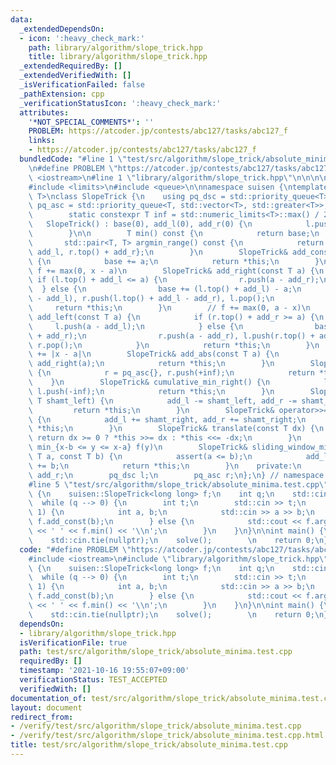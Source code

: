 ```yaml
---
data:
  _extendedDependsOn:
  - icon: ':heavy_check_mark:'
    path: library/algorithm/slope_trick.hpp
    title: library/algorithm/slope_trick.hpp
  _extendedRequiredBy: []
  _extendedVerifiedWith: []
  _isVerificationFailed: false
  _pathExtension: cpp
  _verificationStatusIcon: ':heavy_check_mark:'
  attributes:
    '*NOT_SPECIAL_COMMENTS*': ''
    PROBLEM: https://atcoder.jp/contests/abc127/tasks/abc127_f
    links:
    - https://atcoder.jp/contests/abc127/tasks/abc127_f
  bundledCode: "#line 1 \"test/src/algorithm/slope_trick/absolute_minima.test.cpp\"\
    \n#define PROBLEM \"https://atcoder.jp/contests/abc127/tasks/abc127_f\"\n\n#include\
    \ <iostream>\n#line 1 \"library/algorithm/slope_trick.hpp\"\n\n\n\n#include <cassert>\n\
    #include <limits>\n#include <queue>\n\nnamespace suisen {\ntemplate <typename\
    \ T>\nclass SlopeTrick {\n    using pq_dsc = std::priority_queue<T>;\n    using\
    \ pq_asc = std::priority_queue<T, std::vector<T>, std::greater<T>>;\n    public:\n\
    \        static constexpr T inf = std::numeric_limits<T>::max() / 2;\n\n     \
    \   SlopeTrick() : base(0), add_l(0), add_r(0) {\n            l.push(-inf), r.push(+inf);\n\
    \        }\n\n        T min() const {\n            return base;\n        }\n \
    \       std::pair<T, T> argmin_range() const {\n            return {l.top() +\
    \ add_l, r.top() + add_r};\n        }\n        SlopeTrick& add_const(const T a)\
    \ {\n            base += a;\n            return *this;\n        }\n        //\
    \ f += max(0, x - a)\n        SlopeTrick& add_right(const T a) {\n           \
    \ if (l.top() + add_l <= a) {\n                r.push(a - add_r);\n          \
    \  } else {\n                base += (l.top() + add_l) - a;\n                l.push(a\
    \ - add_l), r.push(l.top() + add_l - add_r), l.pop();\n            }\n       \
    \     return *this;\n        }\n        // f += max(0, a - x)\n        SlopeTrick&\
    \ add_left(const T a) {\n            if (r.top() + add_r >= a) {\n           \
    \     l.push(a - add_l);\n            } else {\n                base += a - (r.top()\
    \ + add_r);\n                r.push(a - add_r), l.push(r.top() + add_r - add_l),\
    \ r.pop();\n            }\n            return *this;\n        }\n        // f\
    \ += |x - a|\n        SlopeTrick& add_abs(const T a) {\n            add_left(a),\
    \ add_right(a);\n            return *this;\n        }\n        SlopeTrick& cumulative_min_left()\
    \ {\n            r = pq_asc{}, r.push(+inf);\n            return *this;\n    \
    \    }\n        SlopeTrick& cumulative_min_right() {\n            l = pq_dsc{},\
    \ l.push(-inf);\n            return *this;\n        }\n        SlopeTrick& operator<<=(const\
    \ T shamt_left) {\n            add_l -= shamt_left, add_r -= shamt_left;\n   \
    \         return *this;\n        }\n        SlopeTrick& operator>>=(const T shamt_right)\
    \ {\n            add_l += shamt_right, add_r += shamt_right;\n            return\
    \ *this;\n        }\n        SlopeTrick& translate(const T dx) {\n           \
    \ return dx >= 0 ? *this >>= dx : *this <<= -dx;\n        }\n        // f(x) =\
    \ min_{x-b <= y <= x-a} f(y)\n        SlopeTrick& sliding_window_minimum(const\
    \ T a, const T b) {\n            assert(a <= b);\n            add_l += a, add_r\
    \ += b;\n            return *this;\n        }\n    private:\n        T base, add_l,\
    \ add_r;\n        pq_dsc l;\n        pq_asc r;\n};\n} // namespace suisen\n\n\n\
    #line 5 \"test/src/algorithm/slope_trick/absolute_minima.test.cpp\"\n\nvoid solve()\
    \ {\n    suisen::SlopeTrick<long long> f;\n    int q;\n    std::cin >> q;\n  \
    \  while (q --> 0) {\n        int t;\n        std::cin >> t;\n        if (t ==\
    \ 1) {\n            int a, b;\n            std::cin >> a >> b;\n            f.add_abs(a),\
    \ f.add_const(b);\n        } else {\n            std::cout << f.argmin_range().first\
    \ << ' ' << f.min() << '\\n';\n        }\n    }\n}\n\nint main() {\n    std::ios::sync_with_stdio(false);\n\
    \    std::cin.tie(nullptr);\n    solve();        \n    return 0;\n}\n"
  code: "#define PROBLEM \"https://atcoder.jp/contests/abc127/tasks/abc127_f\"\n\n\
    #include <iostream>\n#include \"library/algorithm/slope_trick.hpp\"\n\nvoid solve()\
    \ {\n    suisen::SlopeTrick<long long> f;\n    int q;\n    std::cin >> q;\n  \
    \  while (q --> 0) {\n        int t;\n        std::cin >> t;\n        if (t ==\
    \ 1) {\n            int a, b;\n            std::cin >> a >> b;\n            f.add_abs(a),\
    \ f.add_const(b);\n        } else {\n            std::cout << f.argmin_range().first\
    \ << ' ' << f.min() << '\\n';\n        }\n    }\n}\n\nint main() {\n    std::ios::sync_with_stdio(false);\n\
    \    std::cin.tie(nullptr);\n    solve();        \n    return 0;\n}"
  dependsOn:
  - library/algorithm/slope_trick.hpp
  isVerificationFile: true
  path: test/src/algorithm/slope_trick/absolute_minima.test.cpp
  requiredBy: []
  timestamp: '2021-10-16 19:55:07+09:00'
  verificationStatus: TEST_ACCEPTED
  verifiedWith: []
documentation_of: test/src/algorithm/slope_trick/absolute_minima.test.cpp
layout: document
redirect_from:
- /verify/test/src/algorithm/slope_trick/absolute_minima.test.cpp
- /verify/test/src/algorithm/slope_trick/absolute_minima.test.cpp.html
title: test/src/algorithm/slope_trick/absolute_minima.test.cpp
---
```

